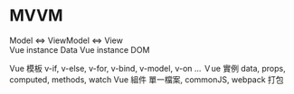 # MVVM
Model              <=>    ViewModel       <=>     View    
Vue instance Data         Vue instance            DOM   

Vue    模板   v-if, v-else, v-for, v-bind, v-model, v-on ... 
Ｖue   實例    data, props, computed, methods, watch
Vue    組件    單一檔案, commonJS, webpack 打包
